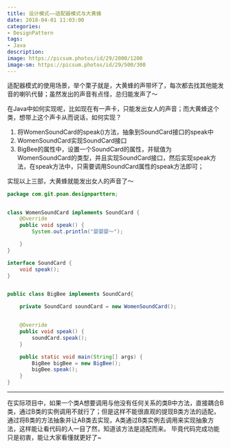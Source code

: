 ```yaml
---
title: 设计模式——适配器模式与大黄蜂
date: 2018-04-01 11:03:00
categories:
- DesignPattern
tags:
- Java
description:
image: https://picsum.photos/id/29/2000/1200
image-sm: https://picsum.photos/id/29/500/300
---  
```


适配器模式的使用场景，举个栗子就是，大黄蜂的声带坏了，每次都去找其他能发音的喇叭代替；虽然发出的声音有点怪，总归能发声了～  

在Java中如何实现呢，比如现在有一声卡，只能发出女人的声音；而大黄蜂这个类，想带上这个声卡从而说话，如何实现？  
1. 将WomenSoundCard的speak()方法，抽象到SoundCard接口的speak中  
2. WomenSoundCard实现SoundCard接口  
3. BigBee的属性中，设置一个SoundCard的属性，并赋值为WomenSoundCard的类型，并且实现SoundCard接口，然后实现speak方法，在speak方法中，只需要调用SoundCard属性的speak方法即可；  

实现以上三部，大黄蜂就能发出女人的声音了～  

```java
package com.git.poan.designparttern;


class WomenSoundCard implements SoundCard {
    @Override
    public void speak() {
        System.out.println("婴婴婴～");

    }
}

interface SoundCard {
    void speak();
}


public class BigBee implements SoundCard{

    private SoundCard soundCard = new WomenSoundCard();


    @Override
    public void speak() {
        soundCard.speak();
    }

    public static void main(String[] args) {
        BigBee bigBee = new BigBee();
        bigBee.speak();
    }
}

```  

---
在实际项目中，如果一个类A想要调用与他没有任何关系的类B中方法，直接耦合B类，通过B类的实例调用不就行了；但是这样不能很直观的提现B类方法的适配，通过将B类的方法抽象并让AB类去实现，A类通过B类实例去调用来实现抽象方法，这样能让看代码的人一目了然，知道该方法是适配而来。 毕竟代码完成功能只是初衷，能让大家看懂就更好了~